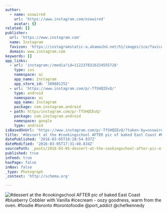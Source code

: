 ```yaml
---
author:
  - name: osowired
    url: 'https://www.instagram.com/osowired'
    avatar: {}
related: []
publisher:
  url: 'https://www.instagram.com'
  name: Instagram
  favicon: 'https://instagramstatic-a.akamaihd.net/h1/images/ico/favicon.ico/7cdab0872b15.ico'
  domain: www.instagram.com
keywords: []
app_links:
  - url: 'instagram://media?id=1122378316324555728'
    type: ios
    namespace: ai
    app_name: Instagram
    app_store_id: '389801252'
  - url: 'https://www.instagram.com/p/-TfSHQIEvQ/'
    type: android
    namespace: ai
    app_name: Instagram
    package: com.instagram.android
  - path: https/instagram.com/p/-TfSHQIEvQ/
    package: com.instagram.android
    namespace: google
    type: android
isBasedOnUrl: 'https://www.instagram.com/p/-TfSHQIEvQ/?taken-by=osowired'
title: '#dessert at the #cookingschool AFTER pic of baked East Coast #blueberry Cobbler with Vanilla #icecream - oozy goodness, warm from the oven. #foodie #toronto #torontofoodie @port_addict @chefkennedy'
datePublished: '2016-03-05T18:28:54.937Z'
dateModified: '2016-03-05T17:31:40.834Z'
sourcePath: _posts/2016-03-05-dessert-at-the-cookingschool-after-pic-of-baked-east-coast.md
published: true
inFeed: true
hasPage: false
inNav: false
_type: Photograph
_context: 'http://schema.org'

---
```

![&num;dessert at the &num;cookingschool AFTER pic of baked East Coast &num;blueberry Cobbler with Vanilla &num;icecream - oozy goodness&comma; warm from the oven&period; &num;foodie &num;toronto &num;torontofoodie &commat;port&lowbar;addict &commat;chefkennedy](https://scontent.cdninstagram.com/t51.2885-15/s640x640/sh0.08/e35/11313609_827768824002331_133333821_n.jpg?ig_cache_key=MTEyMjM3ODMxNjMyNDU1NTcyOA%3D%3D.2)
